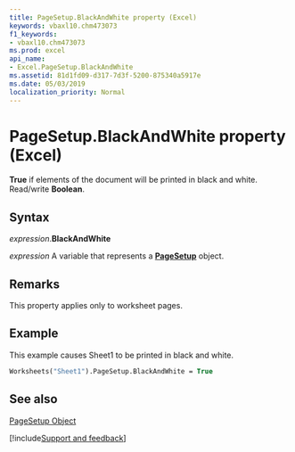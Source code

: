 ```yaml
---
title: PageSetup.BlackAndWhite property (Excel)
keywords: vbaxl10.chm473073
f1_keywords:
- vbaxl10.chm473073
ms.prod: excel
api_name:
- Excel.PageSetup.BlackAndWhite
ms.assetid: 81d1fd09-d317-7d3f-5200-875340a5917e
ms.date: 05/03/2019
localization_priority: Normal
---
```



# PageSetup.BlackAndWhite property (Excel)

 **True** if elements of the document will be printed in black and white. Read/write **Boolean**.


## Syntax

_expression_.**BlackAndWhite**

_expression_ A variable that represents a **[PageSetup](Excel.PageSetup.md)** object.


## Remarks

This property applies only to worksheet pages.


## Example

This example causes Sheet1 to be printed in black and white.


```vb
Worksheets("Sheet1").PageSetup.BlackAndWhite = True
```


## See also


[PageSetup Object](Excel.PageSetup.md)

[!include[Support and feedback](~/includes/feedback-boilerplate.md)]